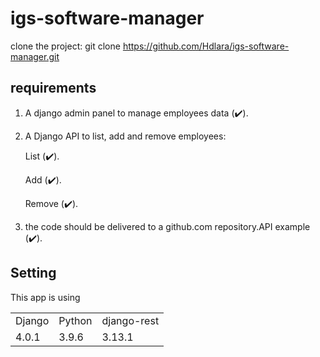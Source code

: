 # igs-software-manager

clone the project: git clone https://github.com/Hdlara/igs-software-manager.git

## requirements

1. A django admin panel to manage employees data (:heavy_check_mark:).
2. A Django API to list, add and remove employees:

   List   (:heavy_check_mark:).

   Add    (:heavy_check_mark:).
   
   Remove (:heavy_check_mark:).

3. the code should be delivered to a github.com repository.API example (:heavy_check_mark:).

## Setting

This app is using
<table>
	<tr>
		<td>Django</td>
		<td>Python</td>
		<td>django-rest</td>
	</tr>
	<tr>
		<td>4.0.1</td>
		<td>3.9.6</td>
		<td>3.13.1</td>
	</tr>
</table>
